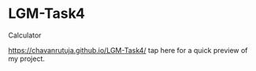 # LGM-Task4
 Calculator

https://chavanrutuja.github.io/LGM-Task4/ tap here for a quick preview of my project.
